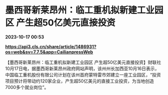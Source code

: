 # 墨西哥新莱昂州：临工重机拟新建工业园区 产生超50亿美元直接投资

**2023-10-17 00:53**

**https://api3.cls.cn/share/article/1486931?os=web&sv=7.7.5&app=CailianpressWeb**

【墨西哥新莱昂州：临工重机拟新建工业园区 产生超50亿美元直接投资】财联社10月17日电，据墨西哥新莱昂州政府网站声明，该州州长加西亚10月16日表示，中国临工重机股份有限公司计划在该州首府蒙特雷市郊建立一座工业园区，“投资项目预计将带动约120家企业，产生超50亿美元的直接工业投资，为当地创造7000多个就业岗位”。